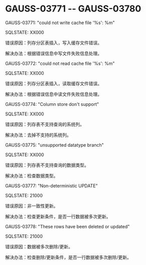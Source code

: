 # GAUSS-03771 -- GAUSS-03780

GAUSS-03771: "could not write cache file '%s': %m"

SQLSTATE: XX000

错误原因：列存分区表插入，写入缓存文件错误。

解决办法：根据错误信息中写文件失败信息处理。

GAUSS-03772: "could not read cache file '%s': %m"

SQLSTATE: XX000

错误原因：列存分区表插入，读取缓存文件错误。

解决办法：根据错误信息中读文件失败信息处理。

GAUSS-03774: "Column store don't support"

SQLSTATE: XX000

错误原因：列存表不支持查询的系统列。

解决办法：去掉不支持的系统列。

GAUSS-03775: "unsupported datatype branch"

SQLSTATE: XX000

错误原因：列存表不支持查询的数据类型。

解决办法：检查数据类型。

GAUSS-03777: "Non-deterministic UPDATE"

SQLSTATE: 21000

错误原因：非一致性更新。

解决办法：检查更新条件，是否一行数据被多次更新。

GAUSS-03778: "These rows have been deleted or updated"

SQLSTATE: 21000

错误原因：数据被多次删除/更新。

解决办法：检查删除/更新条件，是否一行数据被多次删除/更新。

